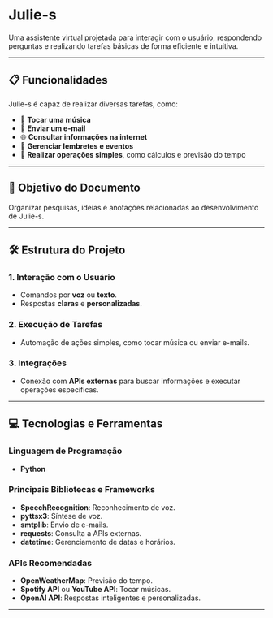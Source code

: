 # **Julie-s**

Uma assistente virtual projetada para interagir com o usuário, respondendo perguntas e realizando tarefas básicas de forma eficiente e intuitiva.

---

## **📋 Funcionalidades**

Julie-s é capaz de realizar diversas tarefas, como:

- 🎵 **Tocar uma música**  
- 📧 **Enviar um e-mail**  
- 🌐 **Consultar informações na internet**  
- 📅 **Gerenciar lembretes e eventos**  
- 🧮 **Realizar operações simples**, como cálculos e previsão do tempo  

---

## **📄 Objetivo do Documento**

Organizar pesquisas, ideias e anotações relacionadas ao desenvolvimento de Julie-s.

---

## **🛠️ Estrutura do Projeto**

### **1. Interação com o Usuário**
- Comandos por **voz** ou **texto**.  
- Respostas **claras** e **personalizadas**.  

### **2. Execução de Tarefas**
- Automação de ações simples, como tocar música ou enviar e-mails.  

### **3. Integrações**
- Conexão com **APIs externas** para buscar informações e executar operações específicas.

---

## **💻 Tecnologias e Ferramentas**

### **Linguagem de Programação**
- **Python**  

### **Principais Bibliotecas e Frameworks**
- **SpeechRecognition**: Reconhecimento de voz.  
- **pyttsx3**: Síntese de voz.  
- **smtplib**: Envio de e-mails.  
- **requests**: Consulta a APIs externas.  
- **datetime**: Gerenciamento de datas e horários.  

### **APIs Recomendadas**
- **OpenWeatherMap**: Previsão do tempo.  
- **Spotify API** ou **YouTube API**: Tocar músicas.  
- **OpenAI API**: Respostas inteligentes e personalizadas.

---

